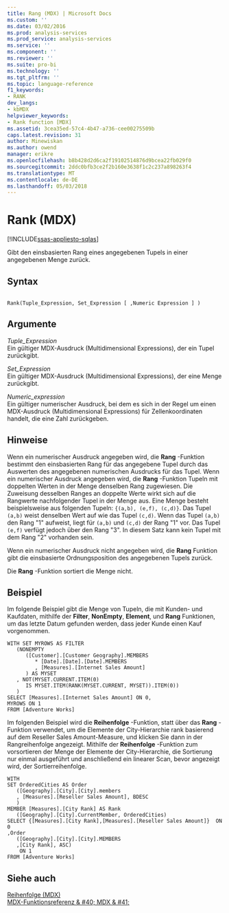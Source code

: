 ```yaml
---
title: Rang (MDX) | Microsoft Docs
ms.custom: ''
ms.date: 03/02/2016
ms.prod: analysis-services
ms.prod_service: analysis-services
ms.service: ''
ms.component: ''
ms.reviewer: ''
ms.suite: pro-bi
ms.technology: ''
ms.tgt_pltfrm: ''
ms.topic: language-reference
f1_keywords:
- RANK
dev_langs:
- kbMDX
helpviewer_keywords:
- Rank function [MDX]
ms.assetid: 3cea35ed-57c4-4b47-a736-cee00275509b
caps.latest.revision: 31
author: Minewiskan
ms.author: owend
manager: erikre
ms.openlocfilehash: b8b428d2d6ca2f19102514876d9bcea22fb029f0
ms.sourcegitcommit: 2ddc0bfb3ce2f2b160e3638f1c2c237a898263f4
ms.translationtype: MT
ms.contentlocale: de-DE
ms.lasthandoff: 05/03/2018
---
```

# <a name="rank-mdx"></a>Rank (MDX)
[!INCLUDE[ssas-appliesto-sqlas](../includes/ssas-appliesto-sqlas.md)]

  Gibt den einsbasierten Rang eines angegebenen Tupels in einer angegebenen Menge zurück.  
  
## <a name="syntax"></a>Syntax  
  
```  
  
Rank(Tuple_Expression, Set_Expression [ ,Numeric Expression ] )  
```  
  
## <a name="arguments"></a>Argumente  
 *Tuple_Expression*  
 Ein gültiger MDX-Ausdruck (Multidimensional Expressions), der ein Tupel zurückgibt.  
  
 *Set_Expression*  
 Ein gültiger MDX-Ausdruck (Multidimensional Expressions), der eine Menge zurückgibt.  
  
 *Numeric_expression*  
 Ein gültiger numerischer Ausdruck, bei dem es sich in der Regel um einen MDX-Ausdruck (Multidimensional Expressions) für Zellenkoordinaten handelt, die eine Zahl zurückgeben.  
  
## <a name="remarks"></a>Hinweise  
 Wenn ein numerischer Ausdruck angegeben wird, die **Rang** -Funktion bestimmt den einsbasierten Rang für das angegebene Tupel durch das Auswerten des angegebenen numerischen Ausdrucks für das Tupel. Wenn ein numerischer Ausdruck angegeben wird, die **Rang** -Funktion Tupeln mit doppelten Werten in der Menge denselben Rang zugewiesen. Die Zuweisung desselben Ranges an doppelte Werte wirkt sich auf die Rangwerte nachfolgender Tupel in der Menge aus. Eine Menge besteht beispielsweise aus folgenden Tupeln: `{(a,b), (e,f), (c,d)}`. Das Tupel `(a,b)` weist denselben Wert auf wie das Tupel `(c,d)`. Wenn das Tupel `(a,b)` den Rang "1" aufweist, liegt für `(a,b)` und `(c,d)` der Rang "1" vor. Das Tupel `(e,f)` verfügt jedoch über den Rang "3". In diesem Satz kann kein Tupel mit dem Rang "2" vorhanden sein.  
  
 Wenn ein numerischer Ausdruck nicht angegeben wird, die **Rang** Funktion gibt die einsbasierte Ordnungsposition des angegebenen Tupels zurück.  
  
 Die **Rang** -Funktion sortiert die Menge nicht.  
  
## <a name="example"></a>Beispiel  
 Im folgende Beispiel gibt die Menge von Tupeln, die mit Kunden- und Kaufdaten, mithilfe der **Filter**, **NonEmpty**, **Element**, und **Rang** Funktionen, um das letzte Datum gefunden werden, dass jeder Kunde einen Kauf vorgenommen.  
  
```  
WITH SET MYROWS AS FILTER  
   (NONEMPTY  
      ([Customer].[Customer Geography].MEMBERS  
         * [Date].[Date].[Date].MEMBERS  
         , [Measures].[Internet Sales Amount]  
      ) AS MYSET  
   , NOT(MYSET.CURRENT.ITEM(0)  
      IS MYSET.ITEM(RANK(MYSET.CURRENT, MYSET)).ITEM(0))  
   )  
SELECT [Measures].[Internet Sales Amount] ON 0,  
MYROWS ON 1  
FROM [Adventure Works]  
```  
  
 Im folgenden Beispiel wird die **Reihenfolge** -Funktion, statt über das **Rang** -Funktion verwendet, um die Elemente der City-Hierarchie rank basierend auf dem Reseller Sales Amount-Measure, und klicken Sie dann in der Rangreihenfolge angezeigt. Mithilfe der **Reihenfolge** -Funktion zum vorsortieren der Menge der Elemente der City-Hierarchie, die Sortierung nur einmal ausgeführt und anschließend ein linearer Scan, bevor angezeigt wird, der Sortierreihenfolge.  
  
```  
WITH   
SET OrderedCities AS Order  
   ([Geography].[City].[City].members  
   , [Measures].[Reseller Sales Amount], BDESC  
   )  
MEMBER [Measures].[City Rank] AS Rank  
   ([Geography].[City].CurrentMember, OrderedCities)  
SELECT {[Measures].[City Rank],[Measures].[Reseller Sales Amount]}  ON 0   
,Order  
   ([Geography].[City].[City].MEMBERS  
   ,[City Rank], ASC)  
    ON 1  
FROM [Adventure Works]  
```  
  
## <a name="see-also"></a>Siehe auch  
 [Reihenfolge &#40;MDX&#41;](../mdx/order-mdx.md)   
 [MDX-Funktionsreferenz & #40; MDX & #41;](../mdx/mdx-function-reference-mdx.md)  
  
  
